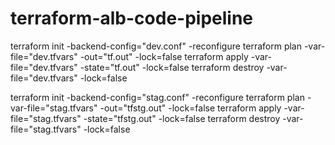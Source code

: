 # terraform-alb-code-pipeline
terraform init -backend-config="dev.conf" -reconfigure
terraform plan -var-file="dev.tfvars"  -out="tf.out" -lock=false
terraform apply -var-file="dev.tfvars"  -state="tf.out" -lock=false
terraform destroy -var-file="dev.tfvars"  -lock=false


terraform init -backend-config="stag.conf" -reconfigure
terraform plan -var-file="stag.tfvars"  -out="tfstg.out" -lock=false
terraform apply -var-file="stag.tfvars"  -state="tfstg.out" -lock=false
terraform destroy -var-file="stag.tfvars"  -lock=false